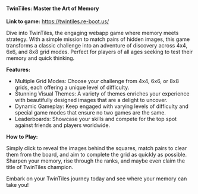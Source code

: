 #### **TwinTiles: Master the Art of Memory**

**Link to game:** https://twintiles.re-boot.us/

Dive into TwinTiles, the engaging webapp game where memory meets strategy. With a simple mission to match pairs of hidden images, this game transforms a classic challenge into an adventure of discovery across 4x4, 6x6, and 8x8 grid modes. Perfect for players of all ages seeking to test their memory and quick thinking.

**Features:**

- Multiple Grid Modes: Choose your challenge from 4x4, 6x6, or 8x8 grids, each offering a unique level of difficulty.
- Stunning Visual Themes: A variety of themes enriches your experience with beautifully designed images that are a delight to uncover.
- Dynamic Gameplay: Keep engaged with varying levels of difficulty and special game modes that ensure no two games are the same.
- Leaderboards: Showcase your skills and compete for the top spot against friends and players worldwide.

**How to Play:**

Simply click to reveal the images behind the squares, match pairs to clear them from the board, and aim to complete the grid as quickly as possible. Sharpen your memory, rise through the ranks, and maybe even claim the title of TwinTiles champion.

Embark on your TwinTiles journey today and see where your memory can take you!
